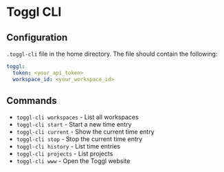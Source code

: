 # Toggl CLI

## Configuration

`.toggl-cli` file in the home directory. The file should contain the following:

```yaml
toggl:
  token: <your_api_token>
  workspace_id: <your_workspace_id>
```

## Commands

- `toggl-cli workspaces` - List all workspaces
- `toggl-cli start` - Start a new time entry
- `toggl-cli current` - Show the current time entry
- `toggl-cli stop` - Stop the current time entry
- `toggl-cli history` - List time entries
- `toggl-cli projects` - List projects
- `toggl-cli www` - Open the Toggl website
